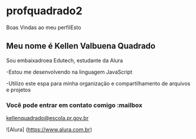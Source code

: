 # profquadrado2

Boas Vindas ao meu perfilEsto

Meu  nome é Kellen Valbuena Quadrado
-
Sou embaixadroea Edutech, estudante da  Alura

-Estou me desenvolvendo na linguagem JavaScript

-Utilizo este espa para minha organização e compartilhamento  de arquivos e projetos

### Você pode entrar em contato comigo :mailbox

kellenquadrado@escola.pr.gov.br

![Alura]  (https://www.alura.com.br)
